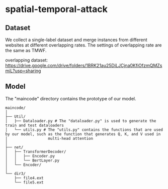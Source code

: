# spatial-temporal-attack
## Dataset
We collect a single-label dataset and  merge instances from different websites at different overlapping rates. The settings of overlapping rate are the same as TMWF.

overlapping dataset: https://drive.google.com/drive/folders/1BRK21au25DiLJCjna0KfiOfzmQMZsmiL?usp=sharing

## Model
The "maincode" directory contains the prototype of our model.

~~~
maincode/
│
├── Util/ 
│   ├── Dataloader.py # The "dataloader.py" is used to generate the train and test dataloaders
│   └── utils.py # The "utils.py" contains the functions that are used by our model, such as the function that generates Q, K, and V used in 
│                  multi-head attention
│
├── net/
│   ├── TransformerDecoder/
│   │   ├── Encoder.py 
│   │   └── BertLayer.py
│   └── Encoder/
│
└── dir3/
    ├── file4.ext
    └── file5.ext
~~~
